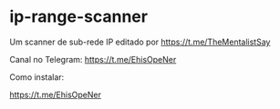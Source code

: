 # ip-range-scanner
Um scanner de sub-rede IP editado por https://t.me/TheMentalistSay

Canal no Telegram:
https://t.me/EhisOpeNer

Como instalar:

https://t.me/EhisOpeNer
